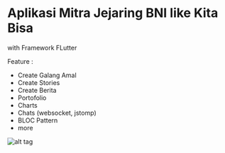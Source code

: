 # Aplikasi Mitra Jejaring BNI like Kita Bisa

with Framework FLutter

Feature :
- Create Galang Amal
- Create Stories
- Create Berita
- Portofolio
- Charts
- Chats (websocket, jstomp)
- BLOC Pattern
- more

![alt tag](https://github.com/primajatnika271995/Mitra-Jejaring/blob/master/Screenshot_1567349383.png)
